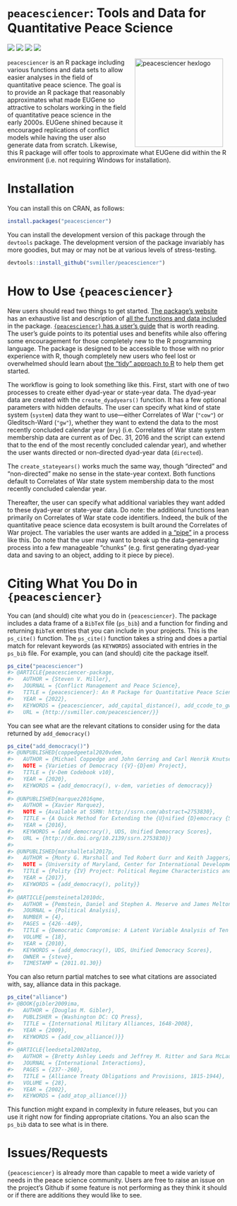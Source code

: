 
# `peacesciencer`: Tools and Data for Quantitative Peace Science

[![](https://www.r-pkg.org/badges/version/peacesciencer?color=green)](https://cran.r-project.org/package=peacesciencer)
[![](http://cranlogs.r-pkg.org/badges/grand-total/peacesciencer?color=green)](https://cran.r-project.org/package=peacesciencer)
[![](http://cranlogs.r-pkg.org/badges/last-month/peacesciencer?color=green)](https://cran.r-project.org/package=peacesciencer)
[![](http://cranlogs.r-pkg.org/badges/last-week/peacesciencer?color=green)](https://cran.r-project.org/package=peacesciencer)

<img src="http://svmiller.com/images/peacesciencer-hexlogo.png" alt="peacesciencer  hexlogo" align="right" width="200" style="padding: 0 15px; float: right;"/>

`peacesciencer` is an R package including various functions and data
sets to allow easier analyses in the field of quantitative peace
science. The goal is to provide an R package that reasonably
approximates what made EUGene so attractive to scholars working in the
field of quantitative peace science in the early 2000s. EUGene shined
because it encouraged replications of conflict models while having the
user also generate data from scratch. Likewise, this R package will
offer tools to approximate what EUGene did within the R environment
(i.e. not requiring Windows for installation).

<!-- [EUGene](https://journals.sagepub.com/doi/10.1177/0738894211413055) -->

# Installation

You can install this on CRAN, as follows:

``` r
install.packages("peacesciencer")
```

You can install the development version of this package through the
`devtools` package. The development version of the package invariably
has more goodies, but may or may not be at various levels of
stress-testing.

``` r
devtools::install_github("svmiller/peacesciencer")
```

# How to Use `{peacesciencer}`

New users should read two things to get started. [The package’s
website](http://svmiller.com/peacesciencer/index.html) has an exhaustive
list and description of [all the functions and data
included](http://svmiller.com/peacesciencer/reference/index.html) in the
package. [`{peacesciencer}` has a user’s
guide](http://svmiller.com/peacesciencer/ms.pdf) that is worth reading.
The user’s guide points to its potential uses and benefits while also
offering some encouragement for those completely new to the R
programming language. The package is designed to be accessible to those
with no prior experience with R, though completely new users who feel
lost or overwhelmed should learn about [the “tidy” approach to
R](https://www.tidyverse.org/) to help them get started.

The workflow is going to look something like this. First, start with one
of two processes to create either dyad-year or state-year data. The
dyad-year data are created with the `create_dyadyears()` function. It
has a few optional parameters with hidden defaults. The user can specify
what kind of state system (`system`) data they want to use—either
Correlates of War (`"cow"`) or Gleditsch-Ward (`"gw"`), whether they
want to extend the data to the most recently concluded calendar year
(`mry`) (i.e. Correlates of War state system membership data are current
as of Dec. 31, 2016 and the script can extend that to the end of the
most recently concluded calendar year), and whether the user wants
directed or non-directed dyad-year data (`directed`).

The `create_stateyears()` works much the same way, though “directed” and
“non-directed” make no sense in the state-year context. Both functions
default to Correlates of War state system membership data to the most
recently concluded calendar year.

Thereafter, the user can specify what additional variables they want
added to these dyad-year or state-year data. Do note: the additional
functions lean primarily on Correlates of War state code identifiers.
Indeed, the bulk of the quantitative peace science data ecosystem is
built around the Correlates of War project. The variables the user wants
are added in [a “pipe”](https://r4ds.had.co.nz/pipes.html) in a process
like this. Do note that the user may want to break up the
data-generating process into a few manageable “chunks” (e.g. first
generating dyad-year data and saving to an object, adding to it piece by
piece).

# Citing What You Do in `{peacesciencer}`

You can (and should) cite what you do in `{peacesciencer}`. The package
includes a data frame of a `BibTeX` file (`ps_bib`) and a function for
finding and returning `BibTeX` entries that you can include in your
projects. This is the `ps_cite()` function. The `ps_cite()` function
takes a string and does a partial match for relevant keywords (as
`KEYWORDS`) associated with entries in the `ps_bib` file. For example,
you can (and should) cite the package itself.

``` r
ps_cite("peacesciencer")
#> @ARTICLE{peacesciencer-package,
#>   AUTHOR = {Steven V. Miller},
#>   JOURNAL = {Conflict Management and Peace Science},
#>   TITLE = {peacesciencer}: An R Package for Quantitative Peace Science Research},
#>   YEAR = {2022},
#>   KEYWORDS = {peacesciencer, add_capital_distance(), add_ccode_to_gw(), add_gwcode_to_cow(), capitals},
#>   URL = {http://svmiller.com/peacesciencer/}}
```

You can see what are the relevant citations to consider using for the
data returned by `add_democracy()`

``` r
ps_cite("add_democracy()")
#> @UNPUBLISHED{coppedgeetal2020vdem,
#>   AUTHOR = {Michael Coppedge and John Gerring and Carl Henrik Knutsen and Staffan I. Lindberg and Jan Teorell and David Altman and Michael Bernhard and M. Steven Fish and Adam Glynn and Allen Hicken and Anna Luhrmann and Kyle L. Marquardt and Kelly McMann and Pamela Paxton and Daniel Pemstein and Brigitte Seim and Rachel Sigman and Svend-Erik Skaaning and Jeffrey Staton and Agnes Cornell and Lisa Gastaldi and Haakon Gjerl{\o}w and Valeriya Mechkova and Johannes von R{\"o}mer and Aksel Sundtr{\"o}m and Eitan Tzelgov and Luca Uberti and Yi-ting Wang and Tore Wig and Daniel Ziblatt},
#>   NOTE = {Varieties of Democracy ({V}-{D}em) Project},
#>   TITLE = {V-Dem Codebook v10},
#>   YEAR = {2020},
#>   KEYWORDS = {add_democracy(), v-dem, varieties of democracy}} 
#> 
#> @UNPUBLISHED{marquez2016qme,
#>   AUTHOR = {Xavier Marquez},
#>   NOTE = {Available at SSRN: http://ssrn.com/abstract=2753830},
#>   TITLE = {A Quick Method for Extending the {U}nified {D}emocracy {S}cores},
#>   YEAR = {2016},
#>   KEYWORDS = {add_democracy(), UDS, Unified Democracy Scores},
#>   URL = {http://dx.doi.org/10.2139/ssrn.2753830}} 
#> 
#> @UNPUBLISHED{marshalletal2017p,
#>   AUTHOR = {Monty G. Marshall and Ted Robert Gurr and Keith Jaggers},
#>   NOTE = {University of Maryland, Center for International Development and Conflict Management},
#>   TITLE = {Polity {IV} Project: Political Regime Characteristics and Transitions, 1800-2016},
#>   YEAR = {2017},
#>   KEYWORDS = {add_democracy(), polity}} 
#> 
#> @ARTICLE{pemsteinetal2010dc,
#>   AUTHOR = {Pemstein, Daniel and Stephen A. Meserve and James Melton},
#>   JOURNAL = {Political Analysis},
#>   NUMBER = {4},
#>   PAGES = {426--449},
#>   TITLE = {Democratic Compromise: A Latent Variable Analysis of Ten Measures of Regime Type},
#>   VOLUME = {18},
#>   YEAR = {2010},
#>   KEYWORDS = {add_democracy(), UDS, Unified Democracy Scores},
#>   OWNER = {steve},
#>   TIMESTAMP = {2011.01.30}}
```

You can also return partial matches to see what citations are associated
with, say, alliance data in this package.

``` r
ps_cite("alliance")
#> @BOOK{gibler2009ima,
#>   AUTHOR = {Douglas M. Gibler},
#>   PUBLISHER = {Washington DC: CQ Press},
#>   TITLE = {International Military Alliances, 1648-2008},
#>   YEAR = {2009},
#>   KEYWORDS = {add_cow_alliance()}} 
#> 
#> @ARTICLE{leedsetal2002atop,
#>   AUTHOR = {Bretty Ashley Leeds and Jeffrey M. Ritter and Sara McLaughlin Mitchell and Andrew G. Long},
#>   JOURNAL = {International Interactions},
#>   PAGES = {237--260},
#>   TITLE = {Alliance Treaty Obligations and Provisions, 1815-1944},
#>   VOLUME = {28},
#>   YEAR = {2002},
#>   KEYWORDS = {add_atop_alliance()}}
```

This function might expand in complexity in future releases, but you can
use it right now for finding appropriate citations. You an also scan the
`ps_bib` data to see what is in there.

# Issues/Requests

`{peacesciencer}` is already more than capable to meet a wide variety of
needs in the peace science community. Users are free to raise an issue
on the project’s Github if some feature is not performing as they think
it should or if there are additions they would like to see.
